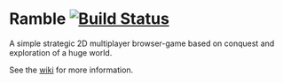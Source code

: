 Ramble [![Build Status](https://travis-ci.org/dimitrisuls/Ramble.png)](https://travis-ci.org/dimitrisuls/Ramble)
======
A simple strategic 2D multiplayer browser-game based on conquest and exploration of a huge world.

See the [wiki](https://github.com/dimitrisuls/Ramble/wiki) for more information.
